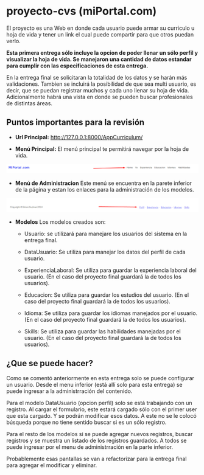# proyecto-cvs (miPortal.com)

El proyecto es una Web en donde cada usuario puede armar su curriculo u hoja de vida y tener un link el cual puede compartir para que otros puedan verlo.

**Esta primera entrega sólo incluye la opcion de poder llenar un sólo perfil y visualizar la hoja de vida. Se manejaron una cantidad de datos estandar para cumplir con las especificaciones de esta entrega.**

En la entrega final se solicitaran la totalidad de los datos y se harán más validaciones. Tambien se incluirá la posibilidad de que sea multi usuario, es decir, que se puedan registrar muchos y cada uno llenar su hoja de vida. Adicionalmente habrá una vista en donde se pueden buscar profesionales de distintas áreas.

## Puntos importantes para la revisión
- **Url Principal:** http://127.0.0.1:8000/AppCurriculum/

- **Menú Principal:** El menú principal te permitirá navegar por la hoja de vida.

![Menu Principal](menuprincipal.png)

- **Menú de Administracion** Este menú se encuentra en la parete inferior de la página y estan los enlaces para la administración de los modelos.

![Menu Administración](menuadministracion.png)

- **Modelos** Los modelos creados son:
    - Usuario: se utilizará para manejare los usuarios del sistema en la entrega final.
    - DataUsuario: Se utiliza para manejar los datos del perfil de cada usuario.
    - ExperienciaLaboral: Se utiliza para guardar la experiencia laboral del usuario. (En el caso del proyecto final guardará la de todos los usuarios).
    - Educacion: Se utiliza para guardar los estudios del usuario. (En el caso del proyecto final guardará la de todos los usuarios).

    - Idioma: Se utiliza para guardar los idiomas manejados por el usuario. (En el caso del proyecto final guardará la de todos los usuarios).

     - Skills: Se utiliza para guardar las habilidades manejadas por el usuario. (En el caso del proyecto final guardará la de todos los usuarios).

## ¿Que se puede hacer?

Como se comentó anteriormente en esta entrega solo se puede configurar un usuario. Desde el menu inferior (está allí solo para esta entrega) se puede ingresar a la administrración del contenido.

Para el modelo DataUsuario (opcion perfil) solo se está trabajando con un registro. Al cargar el formulario, este estará cargado sólo con el primer user que esta cargado. Y se podrán modificar esos datos. A este no se le colocó búsqueda porque no tiene sentido buscar si es un sólo registro.

Para el resto de los modelos si se puede agregar nuevos registros, buscar registros y se muestra un listado de los registros guardados. A todos se puede ingresar por el menu de administrración en la parte inferior.

Probablemente esas pantallas se van a refactorizar para la entrega final para agregar el modificar y eliminar.

